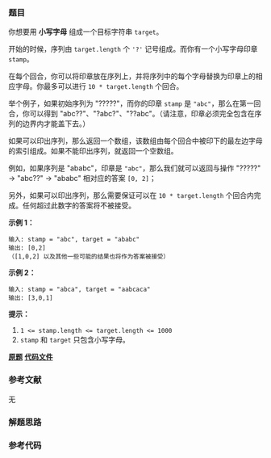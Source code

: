 ### 题目
你想要用 **小写字母** 组成一个目标字符串 `target`。

开始的时候，序列由 `target.length` 个 `'?'` 记号组成。而你有一个小写字母印章 `stamp`。

在每个回合，你可以将印章放在序列上，并将序列中的每个字母替换为印章上的相应字母。你最多可以进行 `10 * target.length`  个回合。

举个例子，如果初始序列为 "?????"，而你的印章 `stamp` 是 `"abc"`，那么在第一回合，你可以得到
"abc??"、"?abc?"、"??abc"。（请注意，印章必须完全包含在序列的边界内才能盖下去。）

如果可以印出序列，那么返回一个数组，该数组由每个回合中被印下的最左边字母的索引组成。如果不能印出序列，就返回一个空数组。

例如，如果序列是 "ababc"，印章是 `"abc"`，那么我们就可以返回与操作 "?????" -> "abc??" -> "ababc" 相对应的答案
`[0, 2]`；

另外，如果可以印出序列，那么需要保证可以在 `10 * target.length` 个回合内完成。任何超过此数字的答案将不被接受。



**示例 1：**

    
    
    输入: stamp = "abc", target = "ababc"
    输出: [0,2]
    （[1,0,2] 以及其他一些可能的结果也将作为答案被接受）
    

**示例 2：**

    
    
    输入: stamp = "abca", target = "aabcaca"
    输出: [3,0,1]
    



**提示：**

  1. `1 <= stamp.length <= target.length <= 1000`
  2. `stamp` 和 `target` 只包含小写字母。

 **[原题](https://leetcode-cn.com/problems/stamping-the-sequence/)**    **[代码文件]()**


### 参考文献
无

### 解题思路




### 参考代码

```go


```




